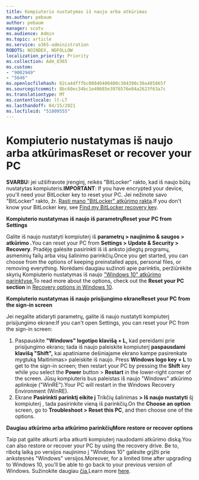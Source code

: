```yaml
---
title: Kompiuterio nustatymas iš naujo arba atkūrimas
ms.author: pebaum
author: pebaum
manager: scotv
ms.audience: Admin
ms.topic: article
ms.service: o365-administration
ROBOTS: NOINDEX, NOFOLLOW
localization_priority: Priority
ms.collection: Adm_O365
ms.custom:
- "9002949"
- "5646"
ms.openlocfilehash: 62ca4dfffbc08040400400c384390c30a485865f
ms.sourcegitcommit: 8bc60ec34bc1e40685e3976576e04a2623f63a7c
ms.translationtype: MT
ms.contentlocale: lt-LT
ms.lasthandoff: 04/15/2021
ms.locfileid: "51809555"
---
```

# <a name="reset-or-recover-your-pc"></a><span data-ttu-id="bf5c7-102">Kompiuterio nustatymas iš naujo arba atkūrimas</span><span class="sxs-lookup"><span data-stu-id="bf5c7-102">Reset or recover your PC</span></span>

<span data-ttu-id="bf5c7-103">**SVARBU:** jei užšifravote įrenginį, reikės "BitLocker" rakto, kad iš naujo būtų nustatytas kompiuteris.</span><span class="sxs-lookup"><span data-stu-id="bf5c7-103">**IMPORTANT**: If you have encrypted your device, you'll need your BitLocker key to reset your PC.</span></span> <span data-ttu-id="bf5c7-104">Jei nežinote savo "BitLocker" rakto, žr. [Rasti mano "BitLocker" atkūrimo raktą](https://support.microsoft.com/help/4026181/windows-10-find-my-bitlocker-recovery-key).</span><span class="sxs-lookup"><span data-stu-id="bf5c7-104">If you don't know your BitLocker key, see [Find my BitLocker recovery key](https://support.microsoft.com/help/4026181/windows-10-find-my-bitlocker-recovery-key).</span></span>

<span data-ttu-id="bf5c7-105">**Kompiuterio nustatymas iš naujo iš parametrų**</span><span class="sxs-lookup"><span data-stu-id="bf5c7-105">**Reset your PC from Settings**</span></span>

<span data-ttu-id="bf5c7-106">Galite iš naujo nustatyti kompiuterį iš **parametrų > naujinimo & saugos > atkūrimo .**</span><span class="sxs-lookup"><span data-stu-id="bf5c7-106">You can reset your PC from **Settings > Update & Security > Recovery**.</span></span> <span data-ttu-id="bf5c7-107">Pradėję galėsite pasirinkti iš iš anksto įdiegtų programų, asmeninių failų arba visų šalinimo parinkčių.</span><span class="sxs-lookup"><span data-stu-id="bf5c7-107">Once you get started, you can choose from the options of keeping preinstalled apps, personal files, or removing everything.</span></span> <span data-ttu-id="bf5c7-108">Norėdami daugiau sužinoti apie parinktis, peržiūrėkite skyrių Kompiuterio nustatymas iš naujo  ["Windows 10" atkūrimo parinktyse.](https://support.microsoft.com/help/12415/windows-10-recovery-options)</span><span class="sxs-lookup"><span data-stu-id="bf5c7-108">To read more about the options, check out the **Reset your PC section** in [Recovery options in Windows 10](https://support.microsoft.com/help/12415/windows-10-recovery-options).</span></span>

<span data-ttu-id="bf5c7-109">**Kompiuterio nustatymas iš naujo prisijungimo ekrane**</span><span class="sxs-lookup"><span data-stu-id="bf5c7-109">**Reset your PC from the sign-in screen**</span></span>

<span data-ttu-id="bf5c7-110">Jei negalite atidaryti parametrų, galite iš naujo nustatyti kompiuterį prisijungimo ekrane:</span><span class="sxs-lookup"><span data-stu-id="bf5c7-110">If you can't open Settings, you can reset your PC from the sign-in screen:</span></span>

1. <span data-ttu-id="bf5c7-111">Paspauskite **"Windows" logotipo klavišą + L,** kad pereidami prie prisijungimo ekrano; tada iš naujo paleiskite kompiuterį  **paspausdami klavišą "Shift",** kai apatiniame dešiniajame ekrano kampe pasirenkate mygtuką Maitinimas> paleiskite iš naujo. </span><span class="sxs-lookup"><span data-stu-id="bf5c7-111">Press **Windows logo key + L** to get to the sign-in screen; then restart your PC by pressing the **Shift** key while you select the **Power** button > **Restart** in the lower-right corner of the screen.</span></span> <span data-ttu-id="bf5c7-112">Jūsų kompiuteris bus paleistas iš naujo "Windows" atkūrimo aplinkoje ("WinRE").</span><span class="sxs-lookup"><span data-stu-id="bf5c7-112">Your PC will restart in the Windows Recovery Environment (WinRE).</span></span>
2. <span data-ttu-id="bf5c7-113">Ekrane **Pasirinkti parinktį eikite į** Trikčių šalinimas **> Iš naujo nustatyti** šį kompiuterį , tada pasirinkite vieną iš parinkčių.</span><span class="sxs-lookup"><span data-stu-id="bf5c7-113">On the **Choose an option** screen, go to **Troubleshoot > Reset this PC**, and then choose one of the options.</span></span>

<span data-ttu-id="bf5c7-114">**Daugiau atkūrimo arba atkūrimo parinkčių**</span><span class="sxs-lookup"><span data-stu-id="bf5c7-114">**More restore or recover options**</span></span>

<span data-ttu-id="bf5c7-115">Taip pat galite atkurti arba atkurti kompiuterį naudodami atkūrimo diską.</span><span class="sxs-lookup"><span data-stu-id="bf5c7-115">You can also restore or recover your PC by using the recovery drive.</span></span> <span data-ttu-id="bf5c7-116">Be to, ribotą laiką po versijos naujinimo į "Windows 10" galėsite grįžti prie ankstesnės "Windows" versijos.</span><span class="sxs-lookup"><span data-stu-id="bf5c7-116">Moreover, for a limited time after upgrading to Windows 10, you'll be able to go back to your previous version of Windows.</span></span> <span data-ttu-id="bf5c7-117">Sužinokite daugiau [čia.](https://support.microsoft.com/help/12415/windows-10-recovery-options)</span><span class="sxs-lookup"><span data-stu-id="bf5c7-117">Learn more [here](https://support.microsoft.com/help/12415/windows-10-recovery-options).</span></span>

